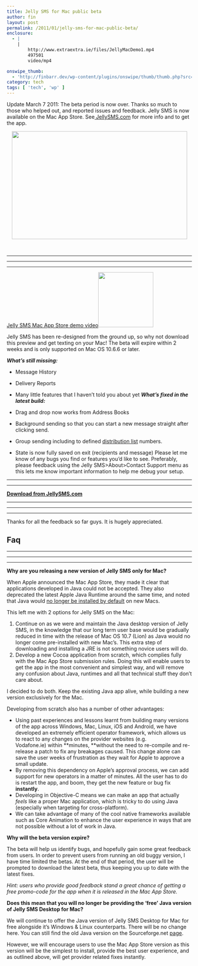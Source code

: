 ```yaml
---
title: Jelly SMS for Mac public beta
author: fin
layout: post
permalink: /2011/01/jelly-sms-for-mac-public-beta/
enclosure:
  - |
    |
        http://www.extraextra.ie/files/JellyMacDemo1.mp4
        497501
        video/mp4

onswipe_thumb:
  - 'http://finbarr.dev/wp-content/plugins/onswipe/thumb/thumb.php?src=http://finbarr.dev/wp-content/uploads/2011/01/512x512.png&amp;w=600&amp;h=800&amp;zc=1&amp;q=75&amp;f=0'
category: tech
tags: [ 'tech', 'wp' ]
---
```

Update March 7 2011: The beta period is now over. Thanks so much to those who helped out, and reported issues and feedback. Jelly SMS is now available on the Mac App Store. See[ JellySMS.com][1] for more info and to get the app.

<p style="text-align: center;">
  <img class="aligncenter size-full wp-image-600" title="JellyScreen1" src="http://finbarr.dev/wp-content/uploads/2011/01/JellyScreen1.png" alt="" width="477" height="294" />
</p>

<p style="text-align: center;">
  &nbsp;
</p>

** **

** **

** **

[Jelly SMS Mac App Store demo video][2]<img class="alignright size-thumbnail wp-image-628" title="512x512" src="http://finbarr.dev/wp-content/uploads/2011/01/512x512-150x150.png" alt="" width="150" height="150" />

Jelly SMS has been re-designed from the ground up, so why not download this preview and get texting on your Mac! The beta will expire within 2 weeks and is only supported on Mac OS 10.6.6 or later.

***What&#8217;s still missing:***

  * Message History
  * Delivery Reports
  * Many little features that I haven&#8217;t told you about yet
***What&#8217;s fixed in the latest build:***

  * Drag and drop now works from Address Books
  * Background sending so that you can start a new message straight after clicking send.
  * Group sending including to defined [distribution list][3] numbers.
  * State is now fully saved on exit (recipients and message)
Please let me know of any bugs you find or features you&#8217;d like to see. Preferably, please feedback using the Jelly SMS>About>Contact Support menu as this lets me know important information to help me debug your setup.

** **

** **

**<a onclick="javascript: pageTracker._trackPageview('/goal/clickMacBeta.html');" href="http://www.jellysms.com/desktop/">Download from JellySMS.com</a>**

** **

** **

** **

Thanks for all the feedback so far guys. It is hugely appreciated.

## **Faq**

** **

** **

** **

**Why are you releasing a new version of Jelly SMS only for Mac?**

When Apple announced the Mac App Store, they made it clear that applications developed in Java could not be accepted. They also deprecated the latest Apple Java Runtime around the same time, and noted that Java would [no longer be installed by default][4] on new Macs.

This left me with 2 options for Jelly SMS on the Mac:

  1. Continue on as we were and maintain the Java desktop version of Jelly SMS, in the knowledge that our long term user base would be gradually reduced in time with the release of Mac OS 10.7 (Lion) as Java would no longer come pre-installed with new Mac&#8217;s. This extra step of downloading and installing a JRE is not something novice users will do.
  2. Develop a new Cocoa application from scratch, which complies fully with the Mac App Store submission rules. Doing this will enable users to get the app in the most convenient and simplest way, and will remove any confusion about Java, runtimes and all that technical stuff they don&#8217;t care about.

I decided to do both. Keep the existing Java app alive, while building a new version exclusively for the Mac.

Developing from scratch also has a number of other advantages:

  * Using past experiences and lessons learnt from building many versions of the app across Windows, Mac, Linux, iOS and Android, we have developed an extremely efficient operator framework, which allows us to react to any changes on the provider websites (e.g. Vodafone.ie) within **minutes, **without the need to re-compile and re-release a patch to fix any breakages caused. This change alone can save the user weeks of frustration as they wait for Apple to approve a small update.
  * By removing this dependency on Apple&#8217;s approval process, we can add support for new operators in a matter of minutes. All the user has to do is restart the app, and boom, they get the new feature or bug fix **instantly**.
  * Developing in Objective-C means we can make an app that actually *feels* like a proper Mac application, which is tricky to do using Java (especially when targeting for cross-platform).
  * We can take advantage of many of the cool native frameworks available such as Core Animation to enhance the user experience in ways that are not possible without a lot of work in Java.

**Why will the beta version expire?**

The beta will help us identify bugs, and hopefully gain some great feedback from users. In order to prevent users from running an old buggy version, I have time limited the betas. At the end of that period, the user will be prompted to download the latest beta, thus keeping you up to date with the latest fixes.

*Hint: users who provide good feedback stand a great chance of getting a free promo-code for the app when it is released in the Mac App Store.*

**Does this mean that you will no longer be providing the &#8216;free&#8217; Java version of Jelly SMS Desktop for Mac?**

We will continue to offer the Java version of Jelly SMS Desktop for Mac for free alongside it&#8217;s Windows & Linux counterparts. There will be no change here. You can still find the old Java version on the Sourceforge.net [page][5].

However, we will encourage users to use the Mac App Store version as this version will be the simplest to install, provide the best user experience, and as outlined above, will get provider related fixes instantly.

 [1]: http://www.jellysms.com/desktop/
 [2]: http://www.extraextra.ie/files/JellyMacDemo1.mp4
 [3]: http://docs.info.apple.com/article.html?path=AddressBook/4.0/en/ad44.html
 [4]: http://finbarr.dev/2010/10/mac-app-store-users-developers/
 [5]: https://sourceforge.net/projects/jsmsirl/
